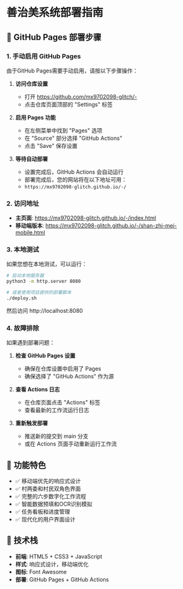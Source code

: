 # 善治美系统部署指南

## 🚀 GitHub Pages 部署步骤

### 1. 手动启用 GitHub Pages

由于GitHub Pages需要手动启用，请按以下步骤操作：

1. **访问仓库设置**
   - 打开 https://github.com/mx9702098-glitch/-
   - 点击仓库页面顶部的 "Settings" 标签

2. **启用 Pages 功能**
   - 在左侧菜单中找到 "Pages" 选项
   - 在 "Source" 部分选择 "GitHub Actions"
   - 点击 "Save" 保存设置

3. **等待自动部署**
   - 设置完成后，GitHub Actions 会自动运行
   - 部署完成后，您的网站将在以下地址可用：
   - `https://mx9702098-glitch.github.io/-/`

### 2. 访问地址

- **主页面**: https://mx9702098-glitch.github.io/-/index.html
- **移动端版本**: https://mx9702098-glitch.github.io/-/shan-zhi-mei-mobile.html

### 3. 本地测试

如果您想在本地测试，可以运行：

```bash
# 启动本地服务器
python3 -m http.server 8080

# 或者使用项目提供的部署脚本
./deploy.sh
```

然后访问 http://localhost:8080

### 4. 故障排除

如果遇到部署问题：

1. **检查 GitHub Pages 设置**
   - 确保在仓库设置中启用了 Pages
   - 确保选择了 "GitHub Actions" 作为源

2. **查看 Actions 日志**
   - 在仓库页面点击 "Actions" 标签
   - 查看最新的工作流运行日志

3. **重新触发部署**
   - 推送新的提交到 main 分支
   - 或在 Actions 页面手动重新运行工作流

## 📱 功能特色

- ✅ 移动端优先的响应式设计
- ✅ 村两委和村民双角色界面
- ✅ 完整的六步数字化工作流程
- ✅ 智能数据预填和OCR识别模拟
- ✅ 任务看板和进度管理
- ✅ 现代化的用户界面设计

## 🔧 技术栈

- **前端**: HTML5 + CSS3 + JavaScript
- **样式**: 响应式设计，移动端优化
- **图标**: Font Awesome
- **部署**: GitHub Pages + GitHub Actions